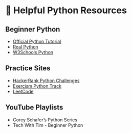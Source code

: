 # 📌 Helpful Python Resources

## Beginner Python

- [Official Python Tutorial](https://docs.python.org/3/tutorial/)
- [Real Python](https://realpython.com/)
- [W3Schools Python](https://www.w3schools.com/python/)

## Practice Sites

- [HackerRank Python Challenges](https://www.hackerrank.com/domains/tutorials/10-days-of-python)
- [Exercism Python Track](https://exercism.org/tracks/python)
- [LeetCode](https://leetcode.com/)

## YouTube Playlists

- Corey Schafer’s Python Series
- Tech With Tim - Beginner Python
